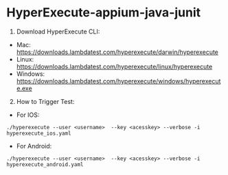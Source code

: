 # HyperExecute-appium-java-junit

1. Download HyperExecute CLI:

* Mac: https://downloads.lambdatest.com/hyperexecute/darwin/hyperexecute
* Linux: https://downloads.lambdatest.com/hyperexecute/linux/hyperexecute
* Windows: https://downloads.lambdatest.com/hyperexecute/windows/hyperexecute.exe

2. How to Trigger Test:

* For IOS:
```
./hyperexecute --user <username>  --key <acesskey> --verbose -i hyperexecute_ios.yaml
```
* For Android:
```
./hyperexecute --user <username>  --key <acesskey> --verbose -i hyperexecute_android.yaml
```

